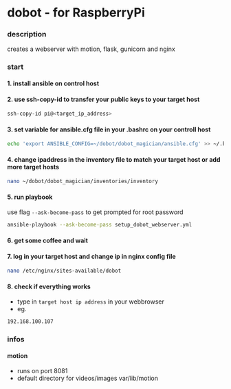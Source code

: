 # dobot - for RaspberryPi

### description

creates a webserver with motion, flask, gunicorn and nginx

### start

####  1. install ansible on control host
####  2. use ssh-copy-id to transfer your public keys to your target host
```sh
ssh-copy-id pi@<target_ip_address> 
```
####  3. set variable for ansible.cfg file in your .bashrc on your controll host
```sh
echo 'export ANSIBLE_CONFIG=~/dobot/dobot_magician/ansible.cfg' >> ~/.bashrc 
```
####  4. change ipaddress in the inventory file to match your target host or add more target hosts
```sh
nano ~/dobot/dobot_magician/inventories/inventory
```
####  5. run playbook 
use flag `--ask-become-pass` to get prompted for root password        
```sh
ansible-playbook --ask-become-pass setup_dobot_webserver.yml
```
####  6. get some coffee and wait
####  7. log in your target host and change ip in nginx config file
```sh
nano /etc/nginx/sites-available/dobot
```
####  8. check if everything works
- type in `target host ip address` in your webbrowser
- eg. 
```sh 
192.168.100.107
```

### infos

####  motion
- runs on port 8081
- default directory for videos/images var/lib/motion
